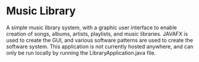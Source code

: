 # Music Library
A simple music library system, with a graphic user interface to enable creation of songs, albums, artists, playlists, and music libraries. JAVAFX is used to create the GUI, and various software patterns are used to create the software system. This application is not currently hosted anywhere, and can only be run locally by running the LibraryApplication.java file.
